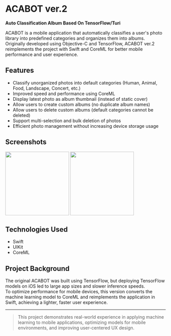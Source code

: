 # ACABOT ver.2
**Auto Classification Album Based On TensorFlow/Turi**
  
ACABOT is a mobile application that automatically classifies a user's photo library into predefined categories and organizes them into albums.  
Originally developed using Objective-C and TensorFlow, ACABOT ver.2 reimplements the project with Swift and CoreML for better mobile performance and user experience.

## Features
- Classify unorganized photos into default categories (Human, Animal, Food, Landscape, Concert, etc.)
- Improved speed and performance using CoreML
- Display latest photo as album thumbnail (instead of static cover)
- Allow users to create custom albums (no duplicate album names)
- Allow users to delete custom albums (default categories cannot be deleted)
- Support multi-selection and bulk deletion of photos
- Efficient photo management without increasing device storage usage

## Screenshots 
<div>
<img width="200" src="https://user-images.githubusercontent.com/28393778/50203946-7c842400-03a6-11e9-9c93-ff2c00cd809a.png"></img>
<img width="200" src="https://user-images.githubusercontent.com/28393778/50203967-8a39a980-03a6-11e9-8f7b-bc3e1cb12f7b.jpg"></img>
</div>

## Technologies Used
- Swift
- UIKit
- CoreML

## Project Background
The original ACABOT was built using TensorFlow, but deploying TensorFlow models on iOS led to large app sizes and slower inference speeds.  
To optimize performance for mobile devices, this version converts the machine learning model to CoreML and reimplements the application in Swift, achieving a lighter, faster user experience.

---
> This project demonstrates real-world experience in applying machine learning to mobile applications, optimizing models for mobile environments, and improving user-centered UX design.

